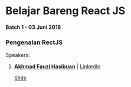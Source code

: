 # Belajar Bareng React JS

**Batch 1 - 03 Juni 2018**

### Pengenalan RectJS

Speakers:

1. [**Akhmad Fauzi Hasibuan**](https://github.com/fauzzi) | [LinkedIn](https://www.linkedin.com/in/fauzzi/)
   
   
   [Slide](https://www.slideshare.net/secret/OYnzvdNVJbeE4)